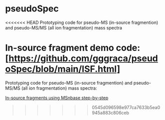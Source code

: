 # pseudoSpec
<<<<<<< HEAD
Prototyping code for pseudo-MS (in-source fragmention) and pseudo-MS/MS (all ion fragmentation) mass spectra

In-source fragment demo code: [https://github.com/gggraca/pseudoSpec/blob/main/ISF.html]
=======
Prototyping code for pseudo-MS (in-source fragmention) and pseudo-MS/MS (all ion fragmentation) mass spectra:

[In-source fragments using MSnbase step-by-step](http://htmlpreview.github.io/?https://github.com/gggraca/pseudoSpec/blob/main/ISF.html)
>>>>>>> 0545d096598e977ca7633b5ea0945a883c806ceb
